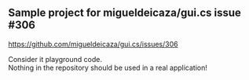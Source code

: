 ## Sample project for migueldeicaza/gui.cs issue #306

https://github.com/migueldeicaza/gui.cs/issues/306
  
Consider it playground code.  
Nothing in the repository should be used in a real application!
